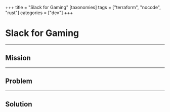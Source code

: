 +++
title = "Slack for Gaming"
[taxonomies]
tags = ["terraform", "nocode", "rust"]
categories = ["dev"]
+++

# Slack for Gaming

---

## Mission

---

## Problem

---

## Solution
